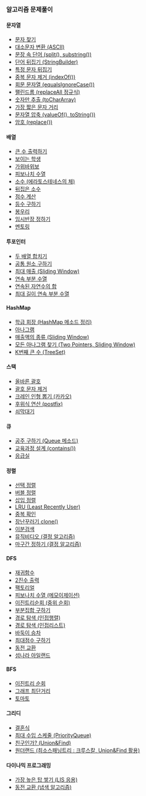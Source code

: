### 알고리즘 문제풀이

#### 문자열

- <a href="https://github.com/gxdxx/TIL_private/blob/main/problem_solving/String/1_1.md">문자 찾기</a>
- <a href="https://github.com/gxdxx/TIL_private/blob/main/problem_solving/String/1_2.md">대소문자 변환 (ASCII)</a>
- <a href="https://github.com/gxdxx/TIL_private/blob/main/problem_solving/String/1_3.md">문장 속 단어 (split(), substring())</a>
- <a href="https://github.com/gxdxx/TIL_private/blob/main/problem_solving/String/1_4.md">단어 뒤집기 (StringBuilder)</a>
- <a href="https://github.com/gxdxx/TIL_private/blob/main/problem_solving/String/1_5.md">특정 문자 뒤집기</a>
- <a href="https://github.com/gxdxx/TIL_private/blob/main/problem_solving/String/1_6.md">중복 문자 제거 (indexOf())</a>
- <a href="https://github.com/gxdxx/TIL_private/blob/main/problem_solving/String/1_7.md">회문 문자열 (equalsIgnoreCase())</a>
- <a href="https://github.com/gxdxx/TIL_private/blob/main/problem_solving/String/1_8.md">팰린드롬 (replaceAll 정규식)</a>
- <a href="https://github.com/gxdxx/TIL_private/blob/main/problem_solving/String/1_9.md">숫자만 추출 (toCharArray)</a>
- <a href="https://github.com/gxdxx/TIL_private/blob/main/problem_solving/String/1_10.md">가장 짧은 문자 거리</a>
- <a href="https://github.com/gxdxx/TIL_private/blob/main/problem_solving/String/1_11.md">문자열 압축 (valueOf(), toString())</a>
- <a href="https://github.com/gxdxx/TIL_private/blob/main/problem_solving/String/1_12.md">암호 (replace())</a>

#### 배열

- <a href="https://github.com/gxdxx/TIL_private/blob/main/problem_solving/Array/2_1.md">큰 수 출력하기</a>
- <a href="https://github.com/gxdxx/TIL_private/blob/main/problem_solving/Array/2_2.md">보이는 학생</a>
- <a href="https://github.com/gxdxx/TIL_private/blob/main/problem_solving/Array/2_3.md">가위바위보</a>
- <a href="https://github.com/gxdxx/TIL_private/blob/main/problem_solving/Array/2_3.md">피보나치 수열</a>
- <a href="https://github.com/gxdxx/TIL_private/blob/main/problem_solving/Array/2_5.md">소수 (에라토스테네스의 체)</a>
- <a href="https://github.com/gxdxx/TIL_private/blob/main/problem_solving/Array/2_6.md">뒤집은 소수</a>
- <a href="https://github.com/gxdxx/TIL_private/blob/main/problem_solving/Array/2_7.md">점수 계산</a>
- <a href="https://github.com/gxdxx/TIL_private/blob/main/problem_solving/Array/2_8.md">등수 구하기</a>
- <a href="https://github.com/gxdxx/TIL_private/blob/main/problem_solving/Array/2_10.md">봉우리</a>
- <a href="https://github.com/gxdxx/TIL_private/blob/main/problem_solving/Array/2_11.md">임시반장 정하기</a>
- <a href="https://github.com/gxdxx/TIL_private/blob/main/problem_solving/Array/2_12.md">멘토링</a>

#### 투포인터

- <a href="https://github.com/gxdxx/TIL_private/blob/main/problem_solving/TwoPointers/3_1.md">두 배열 합치기</a>
- <a href="https://github.com/gxdxx/TIL_private/blob/main/problem_solving/TwoPointers/3_2.md">공통 원소 구하기</a>
- <a href="https://github.com/gxdxx/TIL_private/blob/main/problem_solving/TwoPointers/3_3.md">최대 매출 (Sliding Window)</a>
- <a href="https://github.com/gxdxx/TIL_private/blob/main/problem_solving/TwoPointers/3_4.md">연속 부분 수열</a>
- <a href="https://github.com/gxdxx/TIL_private/blob/main/problem_solving/TwoPointers/3_5.md">연속된 자연수의 합</a>
- <a href="https://github.com/gxdxx/TIL_private/blob/main/problem_solving/TwoPointers/3_6.md">최대 길이 연속 부분 수열</a>
  
#### HashMap
 
 - <a href="https://github.com/gxdxx/TIL_private/blob/main/problem_solving/HashMap/4_1.md">학급 회장 (HashMap 메소드 정리)</a>
 - <a href="https://github.com/gxdxx/TIL_private/blob/main/problem_solving/HashMap/4_2.md">아나그램</a>
 - <a href="https://github.com/gxdxx/TIL_private/blob/main/problem_solving/HashMap/4_3.md">매출액의 종류 (Sliding Window)</a>
 - <a href="https://github.com/gxdxx/TIL_private/blob/main/problem_solving/HashMap/4_4.md">모든 아나그램 찾기 (Two Pointers, Sliding Window)</a>
 - <a href="https://github.com/gxdxx/TIL_private/blob/main/problem_solving/HashMap/4_5.md">K번째 큰 수 (TreeSet)</a>

#### 스택

- <a href="https://github.com/gxdxx/TIL_private/blob/main/problem_solving/StackQueue/5_1.md">올바른 괄호</a>
- <a href="https://github.com/gxdxx/TIL_private/blob/main/problem_solving/StackQueue/5_2.md">괄호 문자 제거</a>
- <a href="https://github.com/gxdxx/TIL_private/blob/main/problem_solving/StackQueue/5_3.md">크레인 인형 뽑기 (카카오)</a>
- <a href="https://github.com/gxdxx/TIL_private/blob/main/problem_solving/StackQueue/5_4.md">후위식 연산 (postfix)</a>
- <a href="https://github.com/gxdxx/TIL_private/blob/main/problem_solving/StackQueue/5_5.md">쇠막대기</a>
  
#### 큐
  
 - <a href="https://github.com/gxdxx/TIL_private/blob/main/problem_solving/StackQueue/5_6.md">공주 구하기 (Queue 메소드)</a>
 - <a href="https://github.com/gxdxx/TIL_private/blob/main/problem_solving/StackQueue/5_7.md">교육과정 설계 (contains())</a>
 - <a href="https://github.com/gxdxx/TIL_private/blob/main/problem_solving/StackQueue/5_8.md">응급실</a>

#### 정렬

- <a href="https://github.com/gxdxx/TIL_private/blob/main/problem_solving/Sorting/6_1.md">선택 정렬</a>
- <a href="https://github.com/gxdxx/TIL_private/blob/main/problem_solving/Sorting/6_2.md">버블 정렬</a>
- <a href="https://github.com/gxdxx/TIL_private/blob/main/problem_solving/Sorting/6_3.md">삽입 정렬</a>
- <a href="https://github.com/gxdxx/TIL_private/blob/main/problem_solving/Sorting/6_4.md">LRU (Least Recently User)</a>
- <a href="https://github.com/gxdxx/TIL_private/blob/main/problem_solving/Sorting/6_5.md">중복 확인</a>
- <a href="https://github.com/gxdxx/TIL_private/blob/main/problem_solving/Sorting/6_6.md">장난꾸러기 clone()</a>
- <a href="https://github.com/gxdxx/TIL_private/blob/main/problem_solving/Sorting/6_8.md">이분검색</a>
- <a href="https://github.com/gxdxx/TIL_private/blob/main/problem_solving/Sorting/6_9.md">뮤직비디오 (결정 알고리즘)</a>
- <a href="https://github.com/gxdxx/TIL_private/blob/main/problem_solving/Sorting/6_10.md">마구간 정하기 (결정 알고리즘)</a>

#### DFS

- <a href="https://github.com/gxdxx/TIL_private/blob/main/problem_solving/DFSBFS/7_1.md">재귀함수</a>
- <a href="https://github.com/gxdxx/TIL_private/blob/main/problem_solving/DFSBFS/7_2.md">2진수 출력</a>
- <a href="https://github.com/gxdxx/TIL_private/blob/main/problem_solving/DFSBFS/7_3.md">팩토리얼</a>
- <a href="https://github.com/gxdxx/TIL_private/blob/main/problem_solving/DFSBFS/7_4.md">피보나치 수열 (메모이제이션)</a>
- <a href="https://github.com/gxdxx/TIL_private/blob/main/problem_solving/DFSBFS/7_5.md">이진트리순회 (중위 순회)</a>
- <a href="https://github.com/gxdxx/TIL_private/blob/main/problem_solving/DFSBFS/7_6.md">부분집합 구하기</a>
- <a href="https://github.com/gxdxx/TIL_private/blob/main/problem_solving/DFSBFS/7_12.md">경로 탐색 (인접행렬)</a>
- <a href="https://github.com/gxdxx/TIL_private/blob/main/problem_solving/DFSBFS/7_13.md">경로 탐색 (인접리스트)</a>
- <a href="https://github.com/gxdxx/TIL_private/blob/main/problem_solving/DFSBFS/8_2.md">바둑이 승차</a>
- <a href="https://github.com/gxdxx/TIL_private/blob/main/problem_solving/DFSBFS/8_3.md">최대점수 구하기</a>
- <a href="https://github.com/gxdxx/TIL_private/blob/main/problem_solving/DFSBFS/8_4.md">동전 교환</a>
- <a href="https://github.com/gxdxx/TIL_private/blob/main/problem_solving/DFSBFS/9_13.md">섬나라 아일랜드</a>

#### BFS

- <a href="https://github.com/gxdxx/TIL_private/blob/main/problem_solving/DFSBFS/7_7.md">이진트리 순회</a>
- <a href="https://github.com/gxdxx/TIL_private/blob/main/problem_solving/DFSBFS/7_14.md">그래프 최단거리</a>
- <a href="https://github.com/gxdxx/TIL_private/blob/main/problem_solving/DFSBFS/9_12.md">토마토</a>

#### 그리디

- <a href="https://github.com/gxdxx/TIL_private/blob/main/problem_solving/Greedy/9_3.md">결혼식</a>
- <a href="https://github.com/gxdxx/TIL_private/blob/main/problem_solving/Greedy/9_4.md">최대 수입 스케줄 (PriorityQueue)</a>
- <a href="https://github.com/gxdxx/TIL_private/blob/main/problem_solving/Greedy/9_6.md">친구인가? (Union&Find)</a>
- <a href="https://github.com/gxdxx/TIL_private/blob/main/problem_solving/Greedy/9_7.md">원더랜드 (최소스패닝트리 : 크루스칼, Union&Find 활용)</a>

#### 다이나믹 프로그래밍

- <a href="https://github.com/gxdxx/TIL_private/blob/main/problem_solving/DynamicProgramming/10_4.md">가장 높은 탑 쌓기 (LIS 응용)</a>
- <a href="https://github.com/gxdxx/TIL_private/blob/main/problem_solving/DynamicProgramming/10_5.md">동전 교환 (냅색 알고리즘)</a>
